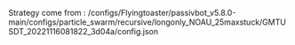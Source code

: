 Strategy come from : /configs/Flyingtoaster/passivbot_v5.8.0-main/configs/particle_swarm/recursive/longonly_NOAU_25maxstuck/GMTUSDT_20221116081822_3d04a/config.json
